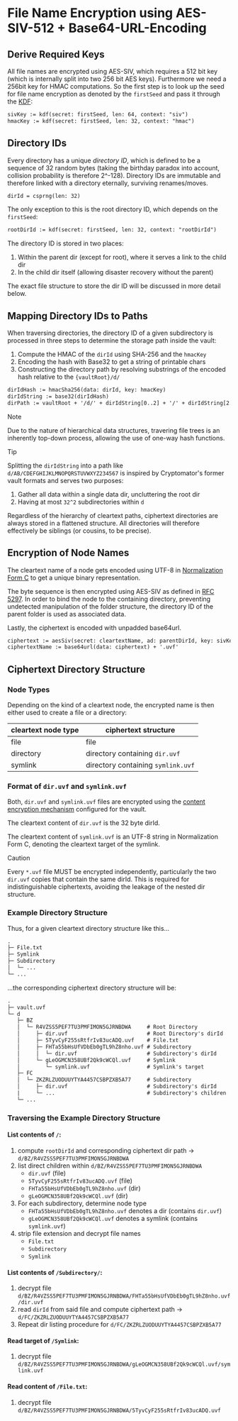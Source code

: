 # File Name Encryption using AES-SIV-512 + Base64-URL-Encoding

## Derive Required Keys

All file names are encrypted using AES-SIV, which requires a 512 bit key (which is internally split into two 256 bit AES keys). Furthermore we need a 256bit key for HMAC computations. So the first step is to look up the seed for file name encryption as denoted by the `firstSeed` and pass it through the [KDF](../kdf/README.md):

```txt
sivKey := kdf(secret: firstSeed, len: 64, context: "siv")
hmacKey := kdf(secret: firstSeed, len: 32, context: "hmac")
```

## Directory IDs

Every directory has a unique _directory ID_, which is defined to be a sequence of 32 random bytes (taking the birthday paradox into account, collision probability is therefore 2^-128). Directory IDs are immutable and therefore linked with a directory eternally, surviving renames/moves.

```txt
dirId = csprng(len: 32)
```

The only exception to this is the root directory ID, which depends on the `firstSeed`:

```txt
rootDirId := kdf(secret: firstSeed, len: 32, context: "rootDirId")
```

The directory ID is stored in two places:
1. Within the parent dir (except for root), where it serves a link to the child dir
2. In the child dir itself (allowing disaster recovery without the parent)

The exact file structure to store the dir ID will be discussed in more detail below.

## Mapping Directory IDs to Paths

When traversing directories, the directory ID of a given subdirectory is processed in three steps to determine the storage path inside the vault:

1. Compute the HMAC of the `dirId` using SHA-256 and the `hmacKey`
1. Encoding the hash with Base32 to get a string of printable chars
1. Constructing the directory path by resolving substrings of the encoded hash relative to the `{vaultRoot}/d/`

```txt
dirIdHash := hmacSha256(data: dirId, key: hmacKey)
dirIdString := base32(dirIdHash)
dirPath := vaultRoot + '/d/' + dirIdString[0..2] + '/' + dirIdString[2..32]
```

> [!NOTE]
> Due to the nature of hierarchical data structures, travering file trees is an inherently top-down process, allowing the use of one-way hash functions.

> [!TIP]
> Splitting the `dirIdString` into a path like `d/AB/CDEFGHIJKLMNOPQRSTUVWXYZ234567` is inspired by Cryptomator's former vault formats and serves two purposes:
> 1. Gather all data within a single data dir, uncluttering the root dir
> 2. Having at most `32^2` subdirectories within `d`

Regardless of the hierarchy of cleartext paths, ciphertext directories are always stored in a flattened structure. All directories will therefore effectively be siblings (or cousins, to be precise).


## Encryption of Node Names

The cleartext name of a node gets encoded using UTF-8 in [Normalization Form C](https://unicode.org/reports/tr15/#Norm*Forms) to get a unique binary representation.

The byte sequence is then encrypted using AES-SIV as defined in [RFC 5297](https://tools.ietf.org/html/rfc5297). In order to bind the node to the containing directory, preventing undetected manipulation of the folder structure, the directory ID of the parent folder is used as associated data.

Lastly, the ciphertext is encoded with unpadded base64url.

```txt
ciphertext := aesSiv(secret: cleartextName, ad: parentDirId, key: sivKey)
ciphertextName := base64url(data: ciphertext) + '.uvf'
```

## Ciphertext Directory Structure

### Node Types

Depending on the kind of a cleartext node, the encrypted name is then either used to create a file or a directory:

| cleartext node type | ciphertext structure                |
|---------------------|-------------------------------------|
| file                | file                                |
| directory           | directory containing `dir.uvf`      |
| symlink             | directory containing `symlink.uvf`  |

### Format of `dir.uvf` and `symlink.uvf`

Both, `dir.uvf` and `symlink.uvf` files are encrypted using the [content encryption mechanism](../file%20content%20encryption/README.md) configured for the vault.

The cleartext content of `dir.uvf` is the 32 byte dirId.

The cleartext content of `symlink.uvf` is an UTF-8 string in Normalization Form C, denoting the cleartext target of the symlink.

> [!CAUTION]
> Every `*.uvf` file MUST be encrypted independently, particularly the two `dir.uvf` copies that contain the same dirId. This is required for indistinguishable ciphertexts, avoiding the leakage of the nested dir structure.

### Example Directory Structure

Thus, for a given cleartext directory structure like this...

```txt
.
├─ File.txt
├─ Symlink
├─ Subdirectory
│  └─ ...
└─ ...
```

...the corresponding ciphertext directory structure will be:

```txt
.
├─ vault.uvf
└─ d
   ├─ BZ
   │  └─ R4VZSS5PEF7TU3PMFIMON5GJRNBDWA     # Root Directory
   │     ├─ dir.uvf                         # Root Directory's dirId
   │     ├─ 5TyvCyF255sRtfrIv83ucADQ.uvf    # File.txt
   │     ├─ FHTa55bHsUfVDbEb0gTL9hZ8nho.uvf # Subdirectory
   │     │  └─ dir.uvf                      # Subdirectory's dirId
   │     └─ gLeOGMCN358UBf2Qk9cWCQl.uvf     # Symlink
   │        └─ symlink.uvf                  # Symlink's target
   ├─ FC
   │  └─ ZKZRLZUODUUYTYA4457CSBPZXB5A77     # Subdirectory
   │     ├─ dir.uvf                         # Subdirectory's dirId
   |     └─ ...                             # Subdirectory's children
   └─ ...
```

### Traversing the Example Directory Structure

#### List contents of `/`:

1. compute `rootDirId` and corresponding ciphertext dir path -> `d/BZ/R4VZSS5PEF7TU3PMFIMON5GJRNBDWA`
2. list direct children within `d/BZ/R4VZSS5PEF7TU3PMFIMON5GJRNBDWA`
    * `dir.uvf` (file)
    * `5TyvCyF255sRtfrIv83ucADQ.uvf` (file)
    * `FHTa55bHsUfVDbEb0gTL9hZ8nho.uvf` (dir)
    * `gLeOGMCN358UBf2Qk9cWCQl.uvf` (dir)
3. For each subdirectory, determine node type
    * `FHTa55bHsUfVDbEb0gTL9hZ8nho.uvf` denotes a dir (contains `dir.uvf`)
    * `gLeOGMCN358UBf2Qk9cWCQl.uvf` denotes a symlink (contains `symlink.uvf`)
4. strip file extension and decrypt file names
    * `File.txt`
    * `Subdirectory`
    * `Symlink`

#### List contents of `/Subdirectory/`:

1. decrypt file `d/BZ/R4VZSS5PEF7TU3PMFIMON5GJRNBDWA/FHTa55bHsUfVDbEb0gTL9hZ8nho.uvf/dir.uvf`
2. read `dirId` from said file and compute ciphertext path -> `d/FC/ZKZRLZUODUUYTYA4457CSBPZXB5A77`
3. Repeat dir listing procedure for `d/FC/ZKZRLZUODUUYTYA4457CSBPZXB5A77`

#### Read target of `/Symlink`:

1. decrypt file `d/BZ/R4VZSS5PEF7TU3PMFIMON5GJRNBDWA/gLeOGMCN358UBf2Qk9cWCQl.uvf/symlink.uvf`

#### Read content of `/File.txt`:

1. decrypt file `d/BZ/R4VZSS5PEF7TU3PMFIMON5GJRNBDWA/5TyvCyF255sRtfrIv83ucADQ.uvf`